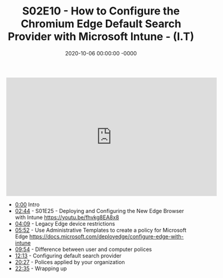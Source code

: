 ﻿---
layout: post
title: "S02E10 - How to Configure the Chromium Edge Default Search Provider with Microsoft Intune - (I.T)"
date: 2020-10-06 00:00:00 -0000
categories:
---

<iframe loading="lazy" width="560" height="315" src="https://www.youtube.com/embed/IK1ocTAxpcA" title="YouTube video player" frameborder="0" allow="accelerometer; autoplay; clipboard-write; encrypted-media; gyroscope; picture-in-picture" allowfullscreen></iframe>

* [0:00](https://www.youtube.com/watch?v=IK1ocTAxpcA&t=0s) Intro
* [02:44](https://www.youtube.com/watch?v=IK1ocTAxpcA&t=164s) - S01E25 - Deploying and Configuring the New Edge Browser with Intune
https://youtu.be/fhvkg8EA8x8
* [04:09](https://www.youtube.com/watch?v=IK1ocTAxpcA&t=249s) - Legacy Edge device restrictions
* [05:52](https://www.youtube.com/watch?v=IK1ocTAxpcA&t=352s) - Use Administrative Templates to create a policy for Microsoft Edge
https://docs.microsoft.com/deployedge/configure-edge-with-intune
* [09:54](https://www.youtube.com/watch?v=IK1ocTAxpcA&t=594s) - Difference between user and computer polices
* [12:13](https://www.youtube.com/watch?v=IK1ocTAxpcA&t=733s) - Configuring default search provider
* [20:27](https://www.youtube.com/watch?v=IK1ocTAxpcA&t=1227s) - Polices applied by your organization
* [22:35](https://www.youtube.com/watch?v=IK1ocTAxpcA&t=1355s) - Wrapping up

